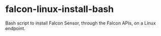 # falcon-linux-install-bash
Bash script to install Falcon Sensor, through the Falcon APIs, on a Linux endpoint.
